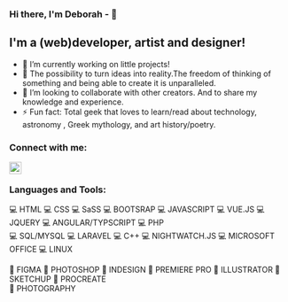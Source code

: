 ### Hi there, I'm Deborah - 👋

## I'm a (web)developer, artist and designer!

-   🔭 I’m currently working on little projects!
-   🌱 The possibility to turn ideas into reality.The freedom of thinking of something and being able to create it is unparalleled.
-   👯 I’m looking to collaborate with other creators. And to share my knowledge and experience.
-   ⚡ Fun fact: Total geek that loves to learn/read about technology, astronomy , Greek mythology, and art history/poetry.

### Connect with me:

[<img align="left" alt="deborah-pizzichillo-23970398| LinkedIn" width="22px" src="https://cdn.jsdelivr.net/npm/simple-icons@v3/icons/linkedin.svg" />][linkedin]


<br />

### Languages and Tools:

💻 HTML    💻 CSS     💻 SaSS     💻 BOOTSRAP     💻 JAVASCRIPT      💻 VUE.JS      💻 JQUERY     💻 ANGULAR/TYPSCRIPT
💻 PHP    
💻 SQL/MYSQL     💻 LARAVEL     💻 C++     💻 NIGHTWATCH.JS     💻 MICROSOFT OFFICE    💻 LINUX
<br />


🎨 FIGMA
🎨 PHOTOSHOP
🎨 INDESIGN   🎨 PREMIERE PRO  🎨 ILLUSTRATOR   🎨 SKETCHUP   🎨 PROCREATE   
🎨 PHOTOGRAPHY
<br />
<br />

[linkedin]: https://www.linkedin.com/in/deborah-pizzichillo-23970398/






